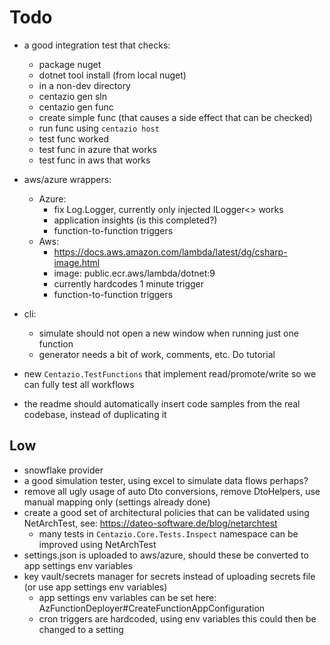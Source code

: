 # Todo
- a good integration test that checks:
  - package nuget
  - dotnet tool install (from local nuget)
  - in a non-dev directory
  - centazio gen sln
  - centazio gen func
  - create simple func (that causes a side effect that can be checked)
  - run func using `centazio host`
  - test func worked
  - test func in azure that works
  - test func in aws that works
- aws/azure wrappers:
  - Azure:
    - fix Log.Logger, currently only injected ILogger<> works
    - application insights (is this completed?) 
    - function-to-function triggers
  - Aws:
    - https://docs.aws.amazon.com/lambda/latest/dg/csharp-image.html
    - image: public.ecr.aws/lambda/dotnet:9
    - currently hardcodes 1 minute trigger
    - function-to-function triggers
- cli:
  - simulate should not open a new window when running just one function
  - generator needs a bit of work, comments, etc.  Do tutorial

- new `Centazio.TestFunctions` that implement read/promote/write so we can fully test all workflows
- the readme should automatically insert code samples from the real codebase, instead of duplicating it

## Low
- snowflake provider
- a good simulation tester, using excel to simulate data flows perhaps?
- remove all ugly usage of auto Dto conversions, remove DtoHelpers, use manual mapping only (settings already done)
- create a good set of architectural policies that can be validated using NetArchTest, see: https://dateo-software.de/blog/netarchtest
  - many tests in `Centazio.Core.Tests.Inspect` namespace can be improved using NetArchTest
- settings.json is uploaded to aws/azure, should these be converted to app settings env variables
- key vault/secrets manager for secrets instead of uploading secrets file (or use app settings env variables)
    - app settings env variables can be set here: AzFunctionDeployer#CreateFunctionAppConfiguration
    - cron triggers are hardcoded, using env variables this could then be changed to a setting